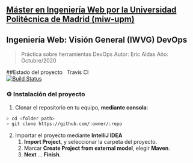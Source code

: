 ## [Máster en Ingeniería Web por la Universidad Politécnica de Madrid (miw-upm)](http://miw.etsisi.upm.es)
## Ingeniería Web: Visión General (IWVG) DevOps
> Práctica sobre herramientas DevOps
> Autor: Eric Aldas
> Año: Octubre/2020
>

##Estado del proyecto
  &nbsp;&nbsp;Travis CI   
  [![Build Status](https://travis-ci.com/walericalupm/iwvg-devops-eric-aldas.svg?branch=master)](https://travis-ci.com/walericalupm/iwvg-devops-eric-aldas) 

### :gear: Instalación del proyecto
1. Clonar el repositorio en tu equipo, **mediante consola**:
```sh
> cd <folder path>
> git clone https://github.com/:owner/:repo
```
2. Importar el proyecto mediante **IntelliJ IDEA**
   1. **Import Project**, y seleccionar la carpeta del proyecto.
   1. Marcar **Create Project from external model**, elegir **Maven**.
   1. **Next** … **Finish**.
